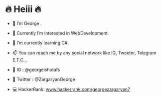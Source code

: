 # 🔥 Heiii 🔥
- 👋 I’m George
.
- 👀 Currently I’m interested in WebDevelopment.
- 🎃 I’m currently learning C#.
- 📫 You can reach me by any social network like IG, Tweeter, Telegram E.T.C...
- 💫 IG : @georgeishotafs
- 🦋 Twitter : @ZargaryanGeorge

- 💻 HackerRank: www.hackerrank.com/georgezargaryan7 

<!---
GeorgeZargaryan/GeorgeZargaryan is a ✨ special ✨ repository because its `README.md` (this file) appears on your GitHub profile.
You can click the Preview link to take a look at your changes.
--->

